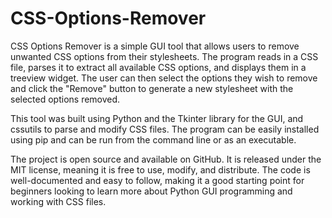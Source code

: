 # CSS-Options-Remover
CSS Options Remover is a simple GUI tool that allows users to remove unwanted CSS options from their stylesheets. The program reads in a CSS file, parses it to extract all available CSS options, and displays them in a treeview widget. The user can then select the options they wish to remove and click the "Remove" button to generate a new stylesheet with the selected options removed.

This tool was built using Python and the Tkinter library for the GUI, and cssutils to parse and modify CSS files. The program can be easily installed using pip and can be run from the command line or as an executable.

The project is open source and available on GitHub. It is released under the MIT license, meaning it is free to use, modify, and distribute. The code is well-documented and easy to follow, making it a good starting point for beginners looking to learn more about Python GUI programming and working with CSS files.
